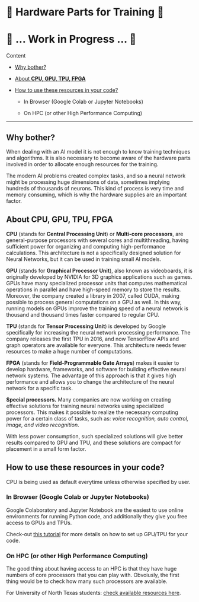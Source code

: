 # :nut_and_bolt: Hardware Parts for Training :wrench:
# :construction: ... Work in Progress ... :construction:
Content

- [Why bother? ]() 

- [About **CPU, GPU, TPU, FPGA**]()

- [How to use these resources in your code?]()

  - In Browser (Google Colab or Jupyter Notebooks)

  - On HPC (or other High Performance Computing) 

----------------------------
## Why bother? 

When dealing with an AI model it is not enough to know training techniques and algorithms. It is also necessary to become aware of the hardware parts involved in order to allocate enough resources for the training. 

The modern AI problems created complex tasks, and so a neural network might be processing huge dimensions of data, sometimes implying hundreds of thousands of neurons. This kind of process is very time and memory consuming, which is why the hardware supplies are an important factor.

## About CPU, GPU, TPU, FPGA

**CPU** (stands for **Central Processing Unit**) or **Multi-core processors**, are general-purpose processors with several cores and multithreading, having sufficient power for organizing and computing high-performance calculations. This architecture is not a specifically designed solution for Neural Networks, but it can be used in training small AI models.

**GPU** (stands for **Graphical Processor Unit**), also known as videoboards, it is originally developed by NVIDIA for 3D graphics applications such as games. GPUs have many specialized processor units that computes mathematical operations in parallel and have high-speed memory to store the results. 
Moreover, the company created a library in 2007, called CUDA, making possible to process general computations on a GPU as well. In this way, running models on GPUs improve the training speed of a neural network is thousand and thousand times faster compared to regular CPU.

**TPU** (stands for **Tensor Processing Unit**) is developed by Google specifically for increasing the neural network processing performance. The company releases the first TPU in 2016, and now TensorFlow APIs and graph operators are available for everyone. This architecture needs fewer resources to make a huge number of computations. 

**FPGA** (stands for **Field-Programmable Gate Arrays**) makes it easier to develop hardware, frameworks, and software for building effective neural network systems. The advantage of this approach is that it gives high performance and allows you to change the architecture of the neural network for a specific task.

**Special processors.** Many companies are now working on creating effective solutions for training neural networks using specialized processors. This makes it possible to realize the necessary computing power for a certain class of tasks, such as: _voice recognition, auto control, image, and video recognition_. 

With less power consumption, such specialized solutions will give better results compared to GPU and TPU, and these solutions are compact for placement in a small form factor. 

## How to use these resources in your code?

CPU is being used as default everytime unless otherwise specified by user. 

### In Browser (Google Colab or Jupyter Notebooks)

Google Colaboratory and Jupyter Notebook are the easiest to use online environments for running Python code, and additionally they give you free access to GPUs and TPUs. 

Check-out [this tutorial]() for more details on how to set up GPU/TPU for your code.

### On HPC (or other High Performance Computing)

The good thing about having access to an HPC is that they have huge numbers of core processors that you can play with. Obvoiusly, the first thing would be to check how many such processors are available.

For University of North Texas students: [check available resources here](https://hpc.unt.edu/userguide#Compiling_Software).

